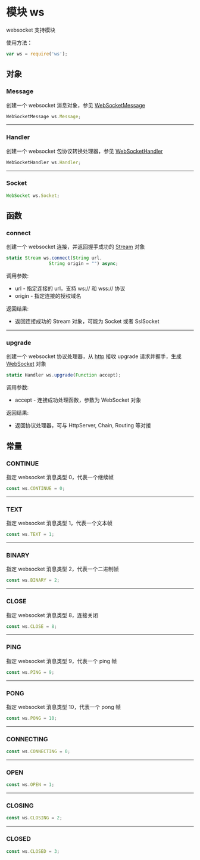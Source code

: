 # 模块 ws
websocket 支持模块

使用方法：
```JavaScript
var ws = require('ws');
```
## 对象
        
### Message
创建一个 websocket 消息对象，参见 [WebSocketMessage](../../object/ifs/WebSocketMessage.md)
```JavaScript
WebSocketMessage ws.Message;
```

--------------------------
### Handler
创建一个 websocket 包协议转换处理器，参见 [WebSocketHandler](../../object/ifs/WebSocketHandler.md)
```JavaScript
WebSocketHandler ws.Handler;
```

--------------------------
### Socket

```JavaScript
WebSocket ws.Socket;
```

## 函数
        
### connect
创建一个 websocket 连接，并返回握手成功的 [Stream](../../object/ifs/Stream.md) 对象
```JavaScript
static Stream ws.connect(String url,
                String origin = "") async;
```

调用参数:
* url - 指定连接的 url，支持 ws:// 和 wss:// 协议
* origin - 指定连接的授权域名

返回结果:
* 返回连接成功的 Stream 对象，可能为 Socket 或者 SslSocket

--------------------------
### upgrade
创建一个 websocket 协议处理器，从 [http](http.md) 接收 upgrade 请求并握手，生成 [WebSocket](../../object/ifs/WebSocket.md) 对象
```JavaScript
static Handler ws.upgrade(Function accept);
```

调用参数:
* accept - 连接成功处理函数，参数为 WebSocket 对象

返回结果:
* 返回协议处理器，可与 HttpServer, Chain, Routing 等对接

## 常量
        
### CONTINUE
指定 websocket 消息类型 0，代表一个继续帧
```JavaScript
const ws.CONTINUE = 0;
```

--------------------------
### TEXT
指定 websocket 消息类型 1，代表一个文本帧
```JavaScript
const ws.TEXT = 1;
```

--------------------------
### BINARY
指定 websocket 消息类型 2，代表一个二进制帧
```JavaScript
const ws.BINARY = 2;
```

--------------------------
### CLOSE
指定 websocket 消息类型 8，连接关闭
```JavaScript
const ws.CLOSE = 8;
```

--------------------------
### PING
指定 websocket 消息类型 9，代表一个 ping 帧
```JavaScript
const ws.PING = 9;
```

--------------------------
### PONG
指定 websocket 消息类型 10，代表一个 pong 帧
```JavaScript
const ws.PONG = 10;
```

--------------------------
### CONNECTING

```JavaScript
const ws.CONNECTING = 0;
```

--------------------------
### OPEN

```JavaScript
const ws.OPEN = 1;
```

--------------------------
### CLOSING

```JavaScript
const ws.CLOSING = 2;
```

--------------------------
### CLOSED

```JavaScript
const ws.CLOSED = 3;
```

